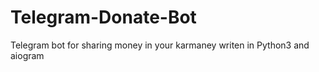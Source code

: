 # Telegram-Donate-Bot
Telegram bot for sharing money in your karmaney writen in Python3 and aiogram 
